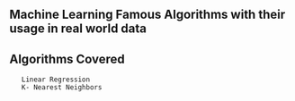 ## Machine Learning Famous Algorithms with their usage in real world data

## Algorithms Covered
```
   Linear Regression
   K- Nearest Neighbors
```
